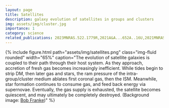 ```yaml
---
layout: page
title: Satellites
description: galaxy evolution of satellites in groups and clusters
img: assets/img/cluster.jpg
importance: 1
category: science
related_publications: 2023MNRAS.522.1779R,2021A&A...652A..16U,2021MNRAS.501.5073O,2019ApJ...873...52O,2016MNRAS.463.3083O,2013MNRAS.431.2307O
---
```


{% include figure.html path="assets/img/satellites.png" class="img-fluid rounded" width="65%" caption="The evolution of satellite galaxies is coupled to their path through their host system. As they approach, accretion of fresh gas becomes increasingly inefficient. While tides begin to strip DM, then later gas and stars, the ram pressure of the intra-group/cluster medium ablates first coronal gas, then the ISM. Meanwhile, star formation continues to consume gas, and feed back energy via supernovae. Eventually, the gas supply is exhausted, the satellite becomes quiescent, and may ultimately be completely destroyed. (Background image: <a href='http://bf-astro.com/'>Bob Franke</a>)" %}